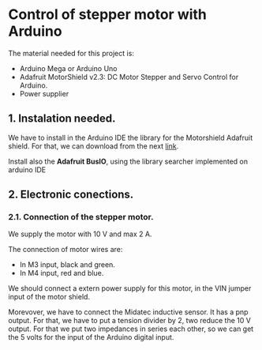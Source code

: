 # Control of stepper motor with Arduino

The material needed for this project is:
* Arduino Mega or Arduino Uno
* Adafruit MotorShield v2.3: DC Motor Stepper and Servo Control for Arduino.
* Power supplier

## 1. Instalation needed.

We have to install in the Arduino IDE the library for the Motorshield Adafruit shield. For that, we can download from the next [link](https://github.com/adafruit/Adafruit_Motor_Shield_V2_Library/archive/master.zip).

Install also the **Adafruit BusIO**, using the library searcher implemented on arduino IDE

## 2. Electronic conections.

### 2.1. Connection of the stepper motor. 
We supply the motor with 10 V and max 2 A.

The connection of motor wires are:

* In M3 input, black and green.
* In M4 input, red and blue.

We should connect a extern power supply for this motor, in the VIN jumper input of the motor shield.

Morevover, we have to connect the Midatec inductive sensor. It has a pnp output. For that, we have to put a tension divider by 2, two reduce the 10 V output. For that we put two impedances in series each other, so we can get the 5 volts for the input of the Arduino digital input. 

